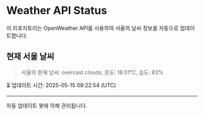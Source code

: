 
# Weather API Status

이 리포지토리는 OpenWeather API를 사용하여 서울의 날씨 정보를 자동으로 업데이트합니다.

## 현재 서울 날씨
> 서울의 현재 날씨: overcast clouds, 온도: 18.01°C, 습도: 83%

⏳ 업데이트 시간: 2025-05-15 09:22:54 (UTC)

---
자동 업데이트 봇에 의해 관리됩니다.
